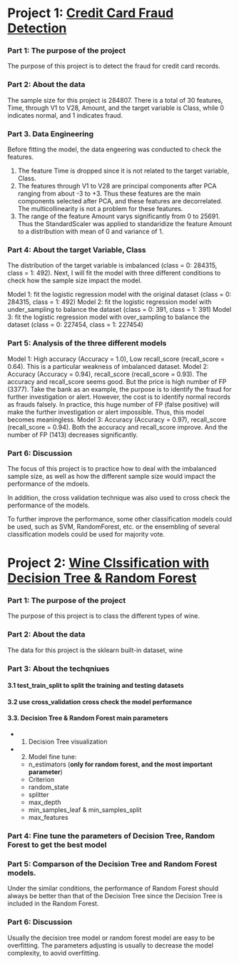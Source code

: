 # Project 1: [Credit Card Fraud Detection](https://github.com/xslittlemaggie/Machine-Learning-Projects/blob/master/CreditCard_LogisticRegression_UnderSample_OverSample.ipynb)
### Part 1: The purpose of the project
The purpose of this project is to detect the fraud for credit card records. 

### Part 2: About the data
The sample size for this project is 284807. There is a total of 30 features, Time, through V1 to V28, Amount, and the target variable is Class, while 0 indicates normal, and 1 indicates fraud.

### Part 3. Data Engineering 
Before fitting the model, the data engeering was conducted to check the features. 
1. The feature Time is dropped since it is not related to the target variable, Class.
2. The features through V1 to V28 are principal components after PCA ranging from about -3 to +3. Thus these features are the main components selected after PCA, and these features are decorrelated. The multicollinearity is not a problem for these features. 
3. The range of the feature Amount varys significantly from 0 to 25691. Thus the StandardScaler was applied to standaridize the feature Amount to a distribution with mean of 0 and variance of 1.

### Part 4: About the target Variable, Class
The distribution of the target variable is imbalanced (class = 0: 284315, class = 1: 492). Next, I will fit the model with three different conditions to check how the sample size impact the model. 

Model 1: fit the logistic regression model with the original dataset (class = 0: 284315, class = 1: 492) 
Model 2: fit the logistic regression model with under_sampling to balance the dataset (class = 0: 391, class = 1: 391)
Model 3: fit the logistic regression model with over_sampling to balance the dataset (class = 0: 227454, class = 1: 227454)

### Part 5: Analysis of the three different models
Model 1: High accuracy (Accuracy = 1.0), Low recall_score (recall_score = 0.64). This is a particular weakness of imbalanced dataset.
Model 2: Accuracy (Accuracy = 0.94), recall_score (recall_score = 0.93). The accuracy and recall_score seems good. But the price is high number of FP (3377). Take the bank as an example, the purpose is to identify the fraud for further investigation or alert. However, the cost is to identify normal records as frauds falsely. In practice, this huge number of FP (false positive) will make the further investigation or alert impossible. Thus, this model becomes meaningless. 
Model 3: Accuracy (Accuracy = 0.97), recall_score (recall_score = 0.94). Both the accuracy and recall_score improve. And the number of FP (1413) decreases significantly. 

### Part 6: Discussion
The focus of this project is to practice how to deal with the imbalanced sample size, as well as how the different sample size would impact the performance of the mdoels. 

In addition, the cross validation technique was also used to cross check the performance of the models. 

To further improve the performance, some other classification models could be used, such as SVM, RandomForest, etc. or the ensembling of several classification models could be used for majority vote. 



# Project 2: [Wine Clssification with Decision Tree & Random Forest](https://github.com/xslittlemaggie/Machine-Learning-Projects/blob/master/Wine_DecisionTree_RandomForest.ipynb)
### Part 1: The purpose of the project
The purpose of this project is to class the different types of wine. 

### Part 2: About the data
The data for this project is the sklearn built-in dataset, wine

### Part 3: About the techqniues
#### 3.1 test_train_split to split the training and testing datasets
#### 3.2 use cross_validation cross check the model performance
#### 3.3. Decision Tree & Random Forest main parameters
- 1. Decision Tree visualization
- 2. Model fine tune: 
  - n_estimators (**only for random forest, and the most important parameter**)
  - Criterion
  - random_state
  - splitter
  - max_depth
  - min_samples_leaf & min_samples_split
  - max_features

### Part 4: Fine tune the parameters of Decision Tree, Random Forest to get the best model  

### Part 5: Comparson of the Decision Tree and Random Forest models. 
Under the similar conditions, the performance of Random Forest should always be better than that of the Decision Tree since the Decision Tree is included in the Random Forest. 

### Part 6: Discussion
Usually the decision tree model or random forest model are easy to be overfitting. The parameters adjusting is usually to decrease the model complexity, to aovid overfitting.


